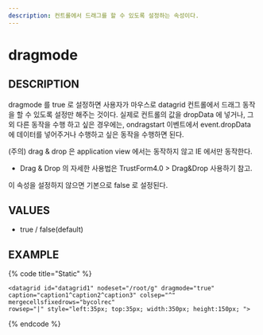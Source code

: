 ```yaml
---
description: 컨트롤에서 드래그를 할 수 있도록 설정하는 속성이다.
---
```


# dragmode

## DESCRIPTION

dragmode 를 true 로 설정하면 사용자가 마우스로 datagrid 컨트롤에서 드래그 동작을 할 수 있도록 설정만 해주는 것이다. 실제로 컨트롤의 값을 dropData 에 넣거나, 그 외 다른 동작을 수행 하고 싶은 경우에는, ondragstart 이벤트에서 event.dropData 에 데이터를 넣어주거나 수행하고 싶은 동작을 수행하면 된다.

\(주의\) drag & drop 은 application view 에서는 동작하지 않고 IE 에서만 동작한다.

* Drag & Drop 의 자세한 사용법은  TrustForm4.0 &gt; Drag&Drop 사용하기  참고.

이 속성을 설정하지 않으면 기본으로 false 로 설정된다.

## VALUES

* true / false\(default\)

## EXAMPLE

{% code title="Static" %}
```markup
<datagrid id="datagrid1" nodeset="/root/g" dragmode="true" 
caption="caption1^caption2^caption3" colsep="^" mergecellsfixedrows="bycolrec" 
rowsep="|" style="left:35px; top:35px; width:350px; height:150px; "> 
```
{% endcode %}



